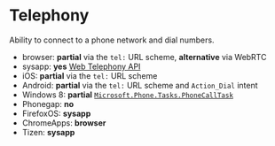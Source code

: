 # Telephony
Ability to connect to a phone network and dial numbers.

* browser: **partial** via the `tel:` URL scheme, **alternative** via WebRTC
* sysapp: **yes** [Web Telephony API](http://www.w3.org/2012/sysapps/telephony/)
* iOS: **partial** via the `tel:` URL scheme
* Android: **partial** via the `tel:` URL scheme and `Action_Dial` intent
* Windows 8: **partial** [`Microsoft.Phone.Tasks.PhoneCallTask`](http://msdn.microsoft.com/EN-US/library/windowsphone/develop/microsoft.phone.tasks.phonecalltask%28v=vs.105%29.aspx)
* Phonegap: **no**
* FirefoxOS: **sysapp**
* ChromeApps: **browser**
* Tizen: **sysapp**

